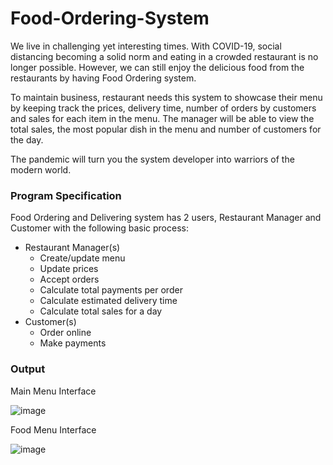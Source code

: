 # Food-Ordering-System

We live in challenging yet interesting times. With COVID-19, social distancing becoming a solid norm 
and eating in a crowded restaurant is no longer possible. However, we can still enjoy the delicious food 
from the restaurants by having Food Ordering system. 

To maintain business, restaurant needs this system to showcase their menu by keeping track the prices, 
delivery time, number of orders by customers and sales for each item in the menu. The manager will be
able to view the total sales, the most popular dish in the menu and number of customers for the day.

The pandemic will turn you the system developer into warriors of the modern world.

### Program Specification
Food Ordering and Delivering system has 2 users, Restaurant Manager and Customer with the following 
basic process:
* Restaurant Manager(s)
  * Create/update menu
  * Update prices
  * Accept orders
  * Calculate total payments per order
  * Calculate estimated delivery time
  * Calculate total sales for a day
* Customer(s)
  * Order online
  * Make payments

### Output
Main Menu Interface

![image](https://user-images.githubusercontent.com/85170160/212027193-863e03b2-ac0c-475f-b164-7d7610200de2.png)

Food Menu Interface

![image](https://user-images.githubusercontent.com/85170160/212027767-47bb685b-ba16-428b-8c62-4a990c267af1.png)
